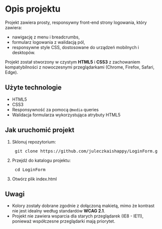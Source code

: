 # Opis projektu

Projekt zawiera prosty, responsywny front-end strony logowania, który zawiera:
- nawigację z menu i breadcrumbs,
- formularz logowania z walidacją pól,
- responsywne style CSS, dostosowane do urządzeń mobilnych i desktopów.

Projekt został stworzony w czystym **HTML5** i **CSS3** z zachowaniem kompatybilności z nowoczesnymi przeglądarkami (Chrome, Firefox, Safari, Edge).

## Użyte technologie

- HTML5  
- CSS3  
- Responsywność za pomocą `@media` queries  
- Walidacja formularza wykorzystująca atrybuty HTML5

## Jak uruchomić projekt
1. Sklonuj repozytorium:
   <pre> git clone https://github.com/juleczkaishappy/LoginForm.git  </pre>
2. Przejdź do katalogu projektu:
   <pre> cd LoginForm </pre>
3. Otwórz plik index.html

## Uwagi

- Kolory zostały dobrane zgodnie z dołączoną makietą, mimo że kontrast nie jest idealny według standardów **WCAG 2.1**.
- Projekt nie zawiera wsparcia dla starych przeglądarek (IE8 - IE11), ponieważ współczesne przeglądarki mają priorytet.
